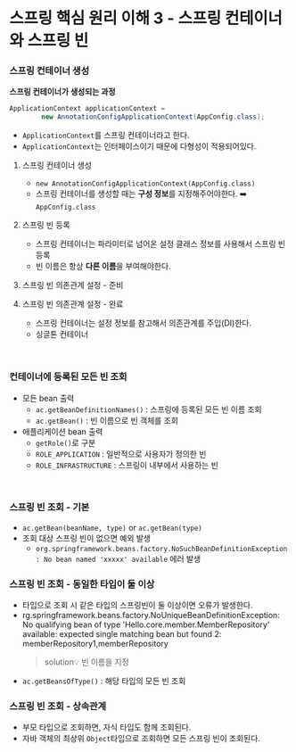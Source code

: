 # 스프링 핵심 원리 이해 3 - 스프링 컨테이너와 스프링 빈

### 스프링 컨테이너 생성
**스프링 컨테이너가 생성되는 과정**
```java
ApplicationContext applicationContext = 
        new AnnotationConfigApplicationContext(AppConfig.class);
```
* `ApplicationContext`를 스프링 컨테이너라고 한다. 
* `ApplicationContext`는 인터페이스이기 때문에 다형성이 적용되어있다. 

1. 스프링 컨테이너 생성
   * `new AnnotationConfigApplicationContext(AppConfig.class)`
   * 스프링 컨테이너를 생성할 때는 **구성 정보**를 지정해주어야한다. ➡️ `AppConfig.class`
2. 스프링 빈 등록
    * 스프링 컨테이너는 파라미터로 넘어온 설정 클래스 정보를 사용해서 스프링 빈 등록
    * 빈 이름은 항상 **다른 이름**을 부여해야한다. 

3. 스프링 빈 의존관계 설정 - 준비
4. 스프링 빈 의존관계 설정 - 완료
   * 스프링 컨테이너는 설정 정보를 참고해서 의존관계를 주입(DI)한다. 
   * 싱글톤 컨테이너

<br />

### 컨테이너에 등록된 모든 빈 조회
* 모든 bean 출력
  * `ac.getBeanDefinitionNames()` : 스프링에 등록된 모든 빈 이름 조회
  * `ac.getBean()` : 빈 이름으로 빈 객체를 조회
* 애플리케이션 bean 출력
  * `getRole()`로 구분
  * `ROLE_APPLICATION` : 일반적으로 사용자가 정의한 빈
  * `ROLE_INFRASTRUCTURE` : 스프링이 내부에서 사용하는 빈 

<br />

### 스프링 빈 조회 - 기본

* `ac.getBean(beanName, type)` or `ac.getBean(type)`
* 조회 대상 스프링 빈이 없으면 예외 발생
  * `org.springframework.beans.factory.NoSuchBeanDefinitionException: No bean named 'xxxxx' available` 에러 발생

### 스프링 빈 조회 - 동일한 타입이 둘 이상
* 타입으로 조회 시 같은 타입의 스프링빈이 둘 이상이면 오류가 발생한다. 
* rg.springframework.beans.factory.NoUniqueBeanDefinitionException: No qualifying bean of type 'Hello.core.member.MemberRepository' available: expected single matching bean but found 2: memberRepository1,memberRepository
  > solution💡 빈 이름을 지정
* `ac.getBeansOfType()` : 해당 타입의 모든 빈 조회

### 스프링 빈 조회 - 상속관계 
* 부모 타입으로 조회하면, 자식 타입도 함께 조회된다. 
* 자바 객체의 최상위 `Object`타입으로 조회하면 모든 스프링 빈이 조회된다. 